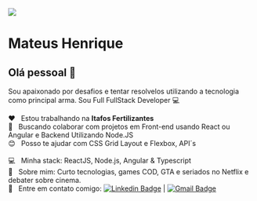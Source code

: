 <img width="auto" src="https://github.com/tgmarinho/tgmarinho/blob/master/banner.png">


# Mateus Henrique

## Olá pessoal 👋
Sou apaixonado por desafios e tentar resolvelos utilizando a tecnologia como principal arma.
Sou Full FullStack Developer :computer: 

 :hearts:  &nbsp; Estou trabalhando na **Itafos Fertilizantes**
 <br/> :purple_heart: &nbsp; Buscando colaborar com projetos em Front-end usando React ou Angular e Backend Utilizando Node.JS
 <br/> :blush: &nbsp; Posso te ajudar com CSS Grid Layout e Flexbox, API´s  
 <br/> :computer: &nbsp; Minha stack: ReactJS, Node.js, Angular & Typescript
 <br/> 💬  &nbsp; Sobre mim: Curto tecnologias, games COD, GTA e seriados no Netflix e debater sobre cinema.
 <br/> :email: &nbsp; Entre em contato comigo: [![Linkedin Badge](https://img.shields.io/badge/-MateusHenrique-blue?style=flat-square&logo=Linkedin&logoColor=white&link=https://www.linkedin.com/in/mateus-henrique-silva-483071185/)](https://www.linkedin.com/in/mateus-henrique-silva-483071185/) 
| 
[![Gmail Badge](https://img.shields.io/badge/-mateushbsb@gmail.com-c14438?style=flat-square&logo=Gmail&logoColor=white&link=mailto:mateushbsb@gmail.com)](mailto:mateushbsb@gmail.com)
